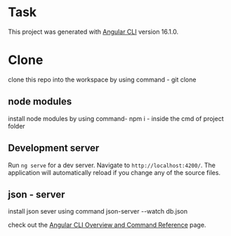 # Task

This project was generated with [Angular CLI](https://github.com/angular/angular-cli) version 16.1.0.

# Clone

clone this repo into the workspace by using command - git clone 

## node modules

install node modules by using command- npm i - inside the cmd of project folder

## Development server

Run `ng serve` for a dev server. Navigate to `http://localhost:4200/`. The application will automatically reload if you change any of the source files.

## json - server

install json sever using  command json-server --watch db.json


check out the [Angular CLI Overview and Command Reference](https://angular.io/cli) page.
